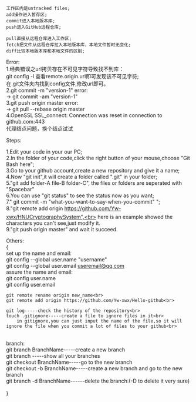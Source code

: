 
    工作区内是untracked files;
    add操作进入暂存区;
    commit进入本地版本库;
    push进入GitHub远程仓库;

    pull直接从远程仓库进入工作区;
    fetch把文件从远程仓库拉入本地版本库，本地文件暂时无变化;
    diff比较本地版本库和本地文件的区别;

Error:<br>
    1.经典错误之url拷贝存在不可见字符导致找不到库：<br>
        git config -l 查看remote.origin.url即可发现该不可见字符;<br>
        在.git文件夹内找到config文件,修改url即可。<br>
    2.git commit -m "version-1" error:<br>
        ->  git commit -am "version-1"<br>
    3.git push origin master error:<br>
        -> git pull --rebase origin master<br>
    4.OpenSSL SSL_connect: Connection was reset in connection to github.com:443<br>
        代理结点问题，换个结点试试<br>

Steps:<br>

  1.Edit your code in your our PC;<br>
  2.In the folder of your code,click the right button of your mouse,choose "Git Bash here";<br>
  3.Go to your github account,create a new repository and give it a name;<br>
  4.Now "git init",it will create a folder called ".git" in your folder;<br>
  5."git add folder-A file-B folder-C", the files or folders are seperated with "Spacebar" <br>
  6.You can use "git status" to see the status now as you want;<br>
  7."  git commit -m "what-you-want-to-say-when-you-commit"   ";<br>
  8."git remote add origin https://github.com/Yw-xwx/HNUCryptographySystem",<br>
  here is an example showed the characters you can't see,just modify it.<br>
  9."git push origin master" and wait it succeed.

  
Others:<br>
{<br>
set up the name and email:<br>
    git config --global user.name "username"<br>
    git config --global user.email  useremail@qq.com<br>
assure the name and email:<br>
    git config user.name<br>
    git config user.email<br>
    

    git remote rename origin new_name<br>
    git remote add origin https://github.com/Yw-xwx/Hello-github<br>
    
    git log-----check the history of the repository<br>
    touch .gitignore-----create a file to ignore files in it<br>
        in gitignore,you can just input the name of the file,so it will ignore the file when you commit a lot of files to your github<br>
    
<br>
branch:<br>
    git branch BranchName-----create a new branch<br>
    git branch  -----show all your branches<br>
    git checkout BranchName-----go to the new branch<br>
    git checkout -b BranchName-----create a new branch and go to the new branch<br>
    git branch -d BranchName------delete the branch:(-D to delete it very sure)<br>
<br>
}
